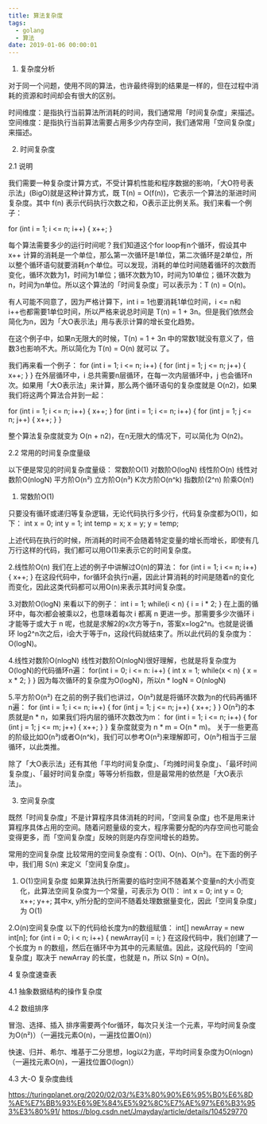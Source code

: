 ```yaml
---
title: 算法复杂度
tags:
  - golang
  - 算法
date: 2019-01-06 00:00:01
---
```




1. 复杂度分析

对于同一个问题，使用不同的算法，也许最终得到的结果是一样的，但在过程中消耗的资源和时间却会有很大的区别。

时间维度：是指执行当前算法所消耗的时间，我们通常用「时间复杂度」来描述。
空间维度：是指执行当前算法需要占用多少内存空间，我们通常用「空间复杂度」来描述。


2. 时间复杂度

2.1 说明

我们需要一种复杂度计算方式，不受计算机性能和程序数据的影响，「大O符号表示法」(BigO)就是这种计算方式，既 T(n) = O(f(n))，它表示一个算法的渐进时间复杂度。其中 f(n) 表示代码执行次数之和，O表示正比例关系。我们来看一个例子：


for (int i = 1; i <= n; i++) {
    x++;
}



每个算法需要多少的运行时间呢？我们知道这个for loop有n个循环，假设其中 x++ 计算的消耗是一个单位，那么第一次循环是1单位，第二次循环是2单位，所以整个循环语句就要消耗n个单位。可以发现，消耗的单位时间随着循环的次数而变化，循环次数为1，时间为1单位；循环次数为10，时间为10单位；循环次数为n，时间为n单位。所以这个算法的「时间复杂度」可以表示为：T (n) = O(n)。





有人可能不同意了，因为严格计算下，int i = 1也要消耗1单位时间，i <= n和i++也都需要1单位时间，所以严格来说总时间是 T(n) = 1 + 3n。但是我们依然会简化为n，因为「大O表示法」用与表示计算的增长变化趋势。


在这个例子中，如果n无限大的时候，T(n) = 1 + 3n 中的常数1就没有意义了，倍数3也影响不大。所以简化为 T(n) = O(n) 就可以 了。




我们再来看一个例子：
for (int i = 1; i <= n; i++) {
    for (int j = 1; j <= n; j++) {
        x++;
    }
}
在外层循环中，i 总共需要n层循环，在每一次内层循环中，j 也会循环n次。如果用「大O表示法」来计算，那么两个循环语句的复杂度就是 O(n2)，如果我们将这两个算法合并到一起：


for (int i = 1; i <= n; i++) {
    x++;
}
for (int i = 1; i <= n; i++) {
    for (int j = 1; j <= n; j++) {
        x++;
    }
}

整个算法复杂度就变为 O(n + n2)，在n无限大的情况下，可以简化为 O(n2)。




2.2 常用的时间复杂度量级


以下便是常见的时间复杂度量级：
常数阶O(1)
对数阶O(logN)
线性阶O(n)
线性对数阶O(nlogN)
平方阶O(n²)
立方阶O(n³)
K次方阶O(n^k)
指数阶(2^n)
阶乘O(n!)


1. 常数阶O(1)

只要没有循环或递归等复杂逻辑，无论代码执行多少行，代码复杂度都为O(1)，如下：
int x = 0;
int y = 1;
int temp = x;
x = y;
y = temp;



上述代码在执行的时候，所消耗的时间不会随着特定变量的增长而增长，即使有几万行这样的代码，我们都可以用O(1)来表示它的时间复杂度。



2.线性阶O(n)
我们在上述的例子中讲解过O(n)的算法：
for (int i = 1; i <= n; i++) {
    x++;
}
在这段代码中，for循环会执行n遍，因此计算消耗的时间是随着n的变化而变化，因此这类代码都可以用O(n)来表示其时间复杂度。




3.对数阶O(logN)
来看以下的例子：
int i = 1;
while(i < n) {
    i = i * 2;
}
在上面的循环中，每次i都会被乘以2，也意味着每次 i 都离 n 更进一步。那需要多少次循环 i 才能等于或大于 n 呢，也就是求解2的x次方等于n，答案x=log2^n。也就是说循环 log2^n次之后，i会大于等于n，这段代码就结束了。所以此代码的复杂度为：O(logN)。



4.线性对数阶O(nlogN)
线性对数阶O(nlogN)很好理解，也就是将复杂度为O(logN)的代码循环n遍：
for(int i = 0; i <= n: i++) {
    int x = 1;
    while(x < n) {
        x = x * 2;
    }
}
因为每次循环的复杂度为O(logN)，所以n * logN = O(nlogN)



5.平方阶O(n²)
在之前的例子我们也讲过，O(n²)就是将循环次数为n的代码再循环n遍：
for (int i = 1; i <= n; i++) {
    for (int j = 1; j <= n; j++) {
        x++;
    }
}
O(n²)的本质就是n * n，如果我们将内层的循环次数改为m：
for (int i = 1; i <= n; i++) {
    for (int j = 1; j <= m; j++) {
        x++;
    }
}
复杂度就变为 n * m = O(n * m)。
关于一些更高的阶级比如O(n³)或者O(n^k)，我们可以参考O(n²)来理解即可，O(n³)相当于三层循环，以此类推。

除了「大O表示法」还有其他「平均时间复杂度」、「均摊时间复杂度」、「最坏时间复杂度」、「最好时间复杂度」等等分析指数，但是最常用的依然是「大O表示法」。



3. 空间复杂度

既然「时间复杂度」不是计算程序具体消耗的时间，「空间复杂度」也不是用来计算程序具体占用的空间。随着问题量级的变大，程序需要分配的内存空间也可能会变得更多，而「空间复杂度」反映的则是内存空间增长的趋势。


常用的空间复杂度
比较常用的空间复杂度有：O(1)、O(n)、O(n²)。在下面的例子中，我们用 S(n) 来定义「空间复杂度」。



1.   O(1)空间复杂度
如果算法执行所需要的临时空间不随着某个变量n的大小而变化，此算法空间复杂度为一个常量，可表示为 O(1)：
int x = 0;
int y = 0;
x++;
y++;
其中x, y所分配的空间不随着处理数据量变化，因此「空间复杂度」为 O(1)



2.O(n)空间复杂度
以下的代码给长度为n的数组赋值：
int[] newArray = new int[n];
for (int i = 0; i < n; i++) {
    newArray[i] = i;
}
在这段代码中，我们创建了一个长度为 n 的数组，然后在循环中为其中的元素赋值。因此，这段代码的「空间复杂度」取决于 newArray 的长度，也就是 n，所以 S(n) = O(n)。



























4 复杂度速查表

4.1 抽象数据结构的操作复杂度





4.2 数组排序



冒泡、选择、插入 排序需要两个for循环，每次只关注一个元素，平均时间复杂度为O(n²)）（一遍找元素O(n)，一遍找位置O(n)）

快速、归并、希尔、堆基于二分思想，log以2为底，平均时间复杂度为O(nlogn)（一遍找元素O(n)，一遍找位置O(logn)）





4.3 大-O 复杂度曲线







https://turingplanet.org/2020/02/03/%E3%80%90%E6%95%B0%E6%8D%AE%E7%BB%93%E6%9E%84%E5%92%8C%E7%AE%97%E6%B3%953%E3%80%91/
https://blog.csdn.net/Jmayday/article/details/104529770